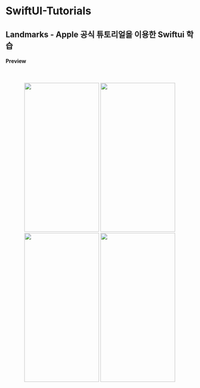 # SwiftUI-Tutorials 
## Landmarks - Apple 공식 튜토리얼을 이용한 Swiftui 학습

#### Preview 
<br/>
<p align="center">
<img src="https://user-images.githubusercontent.com/75058050/196609413-9ab19f68-e4c6-4dee-9034-f74b93e76239.png" width="200" height="400"/>
<img src="https://user-images.githubusercontent.com/75058050/196609457-6471431c-a586-4043-8689-cb2f9a70a285.png" width="200" height="400"/>
<img src="https://user-images.githubusercontent.com/75058050/196609725-33325bfd-3a12-47b1-a790-1ea99f04cf24.png" width="200" height="400"/>
<img src="https://user-images.githubusercontent.com/75058050/196609776-827ec799-8a70-413b-b662-ca0f11e46da9.png" width="200" height="400"/>


